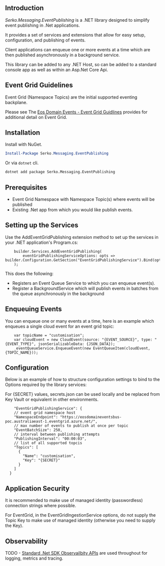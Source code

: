 Introduction
-
*Serko.Messaging.EventPublishing* is a .NET library designed to simplify event publishing in .Net applications.

It provides a set of services and extensions that allow for easy setup, configuration, and publishing of events.

Client applications can enqueue one or more events at a time which are then published asynchronously in a background service.

This library can be added to any .NET Host, so can be added to a standard console app as well as within an Asp.Net Core Api.

Event Grid Guidelines
-

Event Grid (Namespace Topics) are the initial supported eventing backplane.

Please see The [Eos Domain Events - Event Grid Guidlines](https://serko.atlassian.net/wiki/spaces/PFI/pages/3809084510/Eos+Domain+Events+Bus+-+Event+Grid+Guidelines) provides for additional detail on Event Grid.


Installation
-
Install with NuGet.
```powershell
Install-Package Serko.Messaging.EventPublishing
```
Or via `dotnet` cli.
```bash
dotnet add package Serko.Messaging.EventPublishing
```

Prerequisites
-
- Event Grid Namespace with Namespace Topic(s) where events will be published
- Existing .Net app from which you would like publish events.

Setting up the Services
-
Use the AddEventGridPublishing extension method to set up the services in your .NET application's Program.cs:

```
    builder.Services.AddEventGridPublishing(
        eventGridPublishingServiceOptions: opts => builder.Configuration.GetSection("EventGridPublishingService").Bind(opts)
    );
```

This does the following:

- Registers an Event Queue Service to which you can enqueue event(s).
- Register a BackgroundService which will publish events in batches from the queue asynchronously in the background

Enqueuing Events
-
You can enqueue one or many events at a time, here is an example which enqueues a single cloud event for an event grid topic:

```
    var topicName = "customisation";
    var cloudEvent = new CloudEvent(source: "{EVENT_SOURCE}", type: "{EVENT_TYPE}", jsonSerializableData: {JSON_DATA});
    _eventQueueService.EnqueueEvent(new EventQueueItem(cloudEvent, {TOPIC_NAME}));
```

Configuration
-

Below is an example of how to structure configuration settings to bind to the Options required by the library services:

For {SECRET} values, secrets.json can be used locally and be replaced from Key Vault or equivalent in other environments.

```
    "EventGridPublishingService": {
    // event grid namespace host
    "NamespaceEndpoint": "https://eosdomaineventsbus-poc.australiaeast-1.eventgrid.azure.net/",
    // max number of events to publish at once per topic
    "EventBatchSize": 250, 
    // interval between publishing attempts
    "PublishingInterval": "00:00:03", 
    // list of all supported topcis
    "Topics": [
      {
        "Name": "customisation",
        "Key": "{SECRET}"
      }
    ]
  }
```

Application Security
--
It is recommended to make use of managed identity (passwordless) connection strings where possible. 

For EventGrid, in the EventGridIngestionService options, do not supply the Topic Key to make use of managed identity (otherwise you need to supply the Key).

Observability
--
TODO - [Standard .Net SDK Observailbity APIs](https://learn.microsoft.com/en-us/dotnet/core/diagnostics/observability-with-otel#net-implementation-of-opentelemetry) are used throughout for logging, metrics and tracing.